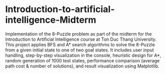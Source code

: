 # Introduction-to-artificial-intelligence-Midterm
Implementation of the 8-Puzzle problem as part of the midterm for the Introduction to Artificial Intelligence course at Ton Duc Thang University. This project applies BFS and A* search algorithms to solve the 8-Puzzle from a given initial state to one of two goal states. It includes user input handling, step-by-step visualization in the console, heuristic design for A*, random generation of 1000 test states, performance comparison (average path cost & number of solutions), and result visualization using Matplotlib.
